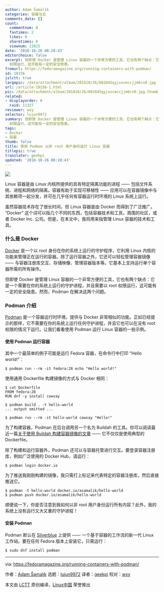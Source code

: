 ```yaml
---
author: Adam Šamalík
categories: 容器与云
comments_data: []
count:
  commentnum: 0
  favtimes: 2
  likes: 0
  sharetimes: 0
  viewnum: 11025
date: '2018-10-26 08:28:43'
editorchoice: false
excerpt: 但即使 Docker 是管理 Linux 容器的一个非常方便的工具，它也有两个缺点：它是一个需要在你的系统上运行的守护进程，并且需要以 root
  权限运行，这可能有一定的安全隐患。
fromurl: https://fedoramagazine.org/running-containers-with-podman/
id: 10156
islctt: true
largepic: /data/attachment/album/201810/26/082845qyjxxcmccjjm6cn0.jpg
url: /article-10156-1.html
pic: /data/attachment/album/201810/26/082845qyjxxcmccjjm6cn0.jpg.thumb.jpg
related:
- displayorder: 0
  raid: 11327
reviewer: wxy
selector: lujun9972
summary: 但即使 Docker 是管理 Linux 容器的一个非常方便的工具，它也有两个缺点：它是一个需要在你的系统上运行的守护进程，并且需要以 root
  权限运行，这可能有一定的安全隐患。
tags:
- Docker
- 容器
thumb: false
title: 使用 Podman 以非 root 用户身份运行 Linux 容器
titlepic: true
translator: geekpi
updated: '2018-10-26 08:28:43'
---
```


![](/data/attachment/album/201810/26/082845qyjxxcmccjjm6cn0.jpg)


Linux 容器是由 Linux 内核所提供的具有特定隔离功能的进程 —— 包括文件系统、进程和网络的隔离。容器有助于实现可移植性 —— 应用可以在容器镜像中与其依赖项一起分发，并可在几乎任何有容器运行时环境的 Linux 系统上运行。


虽然容器技术存在了很长时间，但 Linux 容器是由 Docker 而得到了广泛推广。 “Docker” 这个词可以指几个不同的东西，包括容器技术和工具，周围的社区，或者 Docker Inc. 公司。但是，在本文中，我将用来指管理 Linux 容器的技术和工具。


### 什么是 Docker


[Docker](https://docs.docker.com/) 是一个以 root 身份在你的系统上运行的守护程序，它利用 Linux 内核的功能来管理正在运行的容器。除了运行容器之外，它还可以轻松管理容器镜像 —— 与容器注册库交互、存储映像、管理容器版本等。它基本上支持运行单个容器所需的所有操作。


但即使 Docker 是管理 Linux 容器的一个非常方便的工具，它也有两个缺点：它是一个需要在你的系统上运行的守护进程，并且需要以 root 权限运行，这可能有一定的安全隐患。然而，Podman 在解决这两个问题。


### Podman 介绍


[Podman](https://podman.io/) 是一个容器运行时环境，提供与 Docker 非常相似的功能。正如已经提示的那样，它不需要在你的系统上运行任何守护进程，并且它也可以在没有 root 权限的情况下运行。让我们看看使用 Podman 运行 Linux 容器的一些示例。


#### 使用 Podman 运行容器


其中一个最简单的例子可能是运行 Fedora 容器，在命令行中打印 “Hello world!”：



```
$ podman run --rm -it fedora:28 echo "Hello world!"
```

使用通用 Dockerfile 构建镜像的方式与 Docker 相同：



```
$ cat Dockerfile
FROM fedora:28
RUN dnf -y install cowsay

$ podman build . -t hello-world
... output omitted ...

$ podman run --rm -it hello-world cowsay "Hello!"
```

为了构建容器，Podman 在后台调用另一个名为 Buildah 的工具。你可以阅读最近一篇[关于使用 Buildah 构建容器镜像的文章](https://fedoramagazine.org/daemon-less-container-management-buildah/) —— 它不仅仅是使用典型的 Dockerfile。


除了构建和运行容器外，Podman 还可以与容器托管进行交互。要登录容器注册库，例如广泛使用的 Docker Hub，请运行：



```
$ podman login docker.io
```

为了推送我刚刚构建的镜像，我只需打上标记来代表特定的容器注册库，然后直接推送它。



```
$ podman -t hello-world docker.io/asamalik/hello-world
$ podman push docker.io/asamalik/hello-world
```

顺便说一下，你是否注意到我如何以非 root 用户身份运行所有内容？此外，我的系统上没有运行又大又重的守护进程！


#### 安装 Podman


Podman 默认在 [Silverblue](https://silverblue.fedoraproject.org/) 上提供 —— 一个基于容器的工作流的新一代 Linux 工作站。要在任何 Fedora 版本上安装它，只需运行：



```
$ sudo dnf install podman
```



---


via: <https://fedoramagazine.org/running-containers-with-podman/>


作者：[Adam Šamalík](https://fedoramagazine.org/author/asamalik/) 选题：[lujun9972](https://github.com/lujun9972) 译者：[geekpi](https://github.com/geekpi) 校对：[wxy](https://github.com/wxy)


本文由 [LCTT](https://github.com/LCTT/TranslateProject) 原创编译，[Linux中国](https://linux.cn/) 荣誉推出